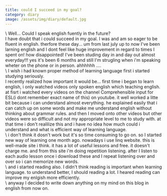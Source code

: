 ```yaml
---
title: could I succeed in my goal? 
category: diary
image: /assets/img/diary/default.jpg
---
```

\\
Well... Could I speak english fuently in the future?  
I have doubt that i could succeed in my goal. 
I was and am so eager to be fluent in english. 
therfore these day... um from last july up to now I've been larning english and 
I dont feel like huge improvement in regard to times I spent on! 
how disappointed! I've been studing day in and day out almost everyday!!! 
yes it's been 6 months and still I'm strugling when i'm speaking wheter on the phone or in person. 
ahhhhhh ....  
\\
I wish i had known proper method of learning language first i started studying seriously.  
I recently realized how important it would be... 
first time i began to learn english, i only watched videos only spoken english which teaching english. 
at fisrt i watched every videos on the channel Comprehensible input for ESL(i dont remember exact name of this) on youtube. 
it well worked a litte bit because i can understand almost everything. he explained easily that i can catch up on some words and 
make me understand english without thinking about grammar rules. 
and then I moved onto other videos but other videos were so difficult and not my appropriate level to me to study with. 
at that time i don't realilize this and i have no idea how much could i understand and what is efficient way of learning language.  
\\
i don't think it dosn't work but it's so time consuming to go on. so I started new way of learning one month ago.
nowadays i use linq website. this is well-made site i think. it has a lot of useful lessons and free. 
it doesn't charge me. and from this site i'm doing repetition listening. 
after I listen to each audio lesson once i download these and I repeat listening over and over so i can memorize new words.  
\\
and i started reading also. I didn't think reading is important when learning language. 
to understand better, I should reading a lot. I heared reading can improve my enlgish more efficiently.  
\\
anyway I decided to write down anything on my mind on this blog in english from now on.  